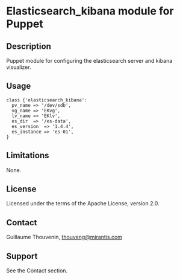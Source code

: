 Elasticsearch_kibana module for Puppet
======================================

Description
-----------

Puppet module for configuring the elasticsearch server and kibana visualizer.

Usage
-----

```puppet
class {'elasticsearch_kibana':
  pv_name => '/dev/sdb',
  vg_name => 'EKvg',
  lv_name => 'EKlv',
  es_dir  => '/es-data',
  es_version  => '1.4.4',
  es_instance => 'es-01',
}

```

Limitations
-----------

None.

License
-------

Licensed under the terms of the Apache License, version 2.0.

Contact
-------

Guillaume Thouvenin, <thouveng@mirantis.com>

Support
-------

See the Contact section.
